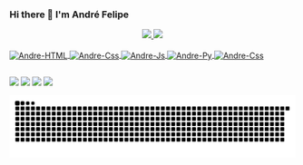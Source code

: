 ### Hi there 👋 I'm André Felipe

<!--Repositorio de temas - https://github.com/anuraghazra/github-readme-stats/tree/master/themes-->
<!--Repositorio de icones - https://dev.to/envoy_/150-badges-for-github-pnk -->
<!--Repositorio de gifs image - -->

<div align="center">
  <a href="https://github.com/Andrebaixista1">
  <img height="170em" src="https://github-readme-stats.vercel.app/api?username=andrebaixista1&show_icons=true&theme=github_dark&include_all_commits=true&count_private=true"/>
  <img height="170em" src="https://github-readme-stats.vercel.app/api/top-langs/?username=andrebaixista1&layout=compact&langs_count=7&theme=github_dark"/>
</div>
<div style="display: inline_block"><br>
  <img align="center" alt="Andre-HTML" height="30" width="40" src="https://cdn.jsdelivr.net/gh/devicons/devicon/icons/html5/html5-original.svg">
  <img align="center" alt="Andre-Css" height="30" width="40" src="https://cdn.jsdelivr.net/gh/devicons/devicon/icons/css3/css3-original.svg">
  <img align="center" alt="Andre-Js" height="30" width="40" src="https://cdn.jsdelivr.net/gh/devicons/devicon/icons/javascript/javascript-original.svg">
  <img align="center" alt="Andre-Py" height="30" width="40" src="https://cdn.jsdelivr.net/gh/devicons/devicon/icons/python/python-original.svg">
  <img align="center" alt="Andre-Css" height="30" width="40" src="https://cdn.jsdelivr.net/gh/devicons/devicon/icons/microsoftsqlserver/microsoftsqlserver-plain.svg">
  
  <!--<img align="right" alt="Rafa-pic" height="150" style="border-radius:50px;" src="https://media.discordapp.net/attachments/639956127056134178/890373478988013628/Publicacoes_Instagram_1_1.png?width=676&height=676">-->
</div>
  
##
  
<div>
  <a href="https://api.whatsapp.com/send?phone=5511983438716&text=Ol%C3%A1%20vi%20seu%20perfil%20no%20Github%20%F0%9F%A4%93" target="_blank"><img src="https://img.shields.io/badge/WhatsApp-25D366?style=for-the-badge&logo=whatsapp&logoColor=white" target="_blank"></a>
  <a href="https://www.instagram.com/andrebaixistaeangel/" target="_blank"><img src="https://img.shields.io/badge/-Instagram-%23E4405F?style=for-the-badge&logo=instagram&logoColor=white" target="_blank"></a>
  <a href = "mailto:andrbter@gmail.com"><img src="https://img.shields.io/badge/-Gmail-%23333?style=for-the-badge&logo=gmail&logoColor=white" target="_blank"></a>
  <a href="https://www.linkedin.com/in/andre-felipepinto01" target="_blank"><img src="https://img.shields.io/badge/-LinkedIn-%230077B5?style=for-the-badge&logo=linkedin&logoColor=white" target="_blank"></a> 

  ![Snake animation](https://github.com/Andrebaixista1/Andrebaixista1/blob/output/github-contribution-grid-snake.svg)
</div>
